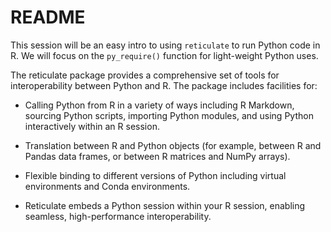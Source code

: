 # README

This session will be an easy intro to using `reticulate` to run Python code in R. We will focus on the `py_require()` function for light-weight
Python uses.

The reticulate package provides a comprehensive set of tools for interoperability between Python and R. The package includes facilities for:

* Calling Python from R in a variety of ways including R Markdown, sourcing Python scripts, importing Python modules, and using Python interactively within an R session.

* Translation between R and Python objects (for example, between R and Pandas data frames, or between R matrices and NumPy arrays).

* Flexible binding to different versions of Python including virtual environments and Conda environments.

* Reticulate embeds a Python session within your R session, enabling seamless, high-performance interoperability. 


